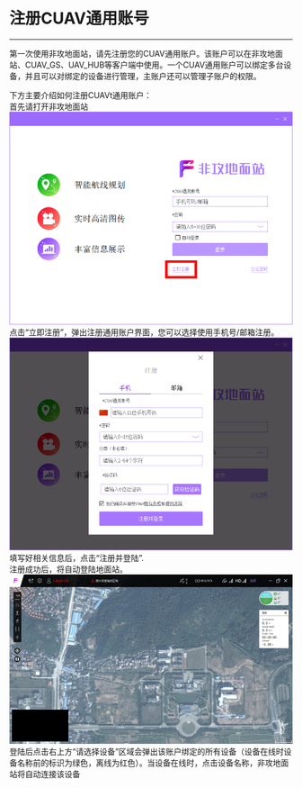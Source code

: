 # 注册CUAV通用账号

---

第一次使用非攻地面站，请先注册您的CUAV通用账户。该账户可以在非攻地面站、CUAV\_GS、UAV\_HUB等客户端中使用。一个CUAV通用账户可以绑定多台设备，并且可以对绑定的设备进行管理，主账户还可以管理子账户的权限。

下方主要介绍如何注册CUAVt通用账户：  
首先请打开非攻地面站  
![](/assets/feigong_register/feigong_login.png)  
点击“立即注册”，弹出注册通用账户界面，您可以选择使用手机号/邮箱注册。  
![](/assets/feigong_register/feigong_login2.png)  
填写好相关信息后，点击“注册并登陆”.  
注册成功后，将自动登陆地面站。  
![](/assets/feigong_register/feigong_login3.png)
登陆后点击右上方“请选择设备”区域会弹出该账户绑定的所有设备（设备在线时设备名称前的标识为绿色，离线为红色）。当设备在线时，点击设备名称，非攻地面站将自动连接该设备

